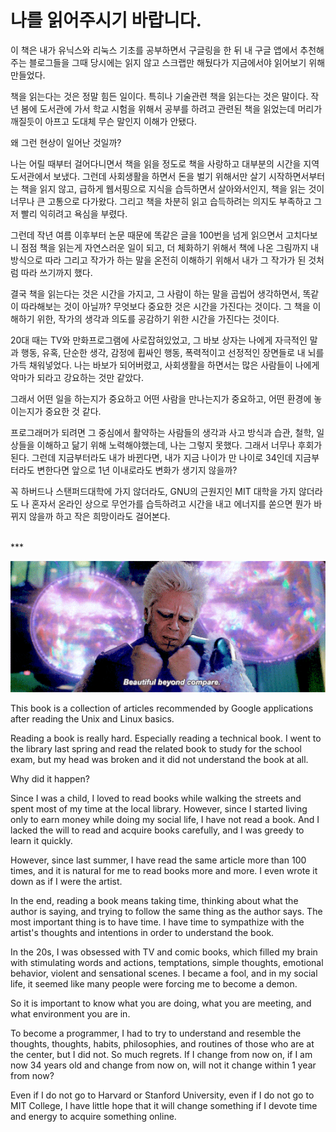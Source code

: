# 나를 읽어주시기 바랍니다.

이 책은 내가 유닉스와 리눅스 기초를 공부하면서 구글링을 한 뒤 내 구글 앱에서 추천해주는 블로그들을 그때 당시에는 읽지 않고 스크랩만 해뒀다가 지금에서야 읽어보기 위해 만들었다. 

책을 읽는다는 것은 정말 힘든 일이다. 특히나 기술관련 책을 읽는다는 것은 말이다. 작년 봄에 도서관에 가서 학교 시험을 위해서 공부를 하려고 관련된 책을 읽었는데 머리가 깨질듯이 아프고 도대체 무슨 말인지 이해가 안됐다. 

왜 그런 현상이 일어난 것일까?

나는 어릴 때부터 걸어다니면서 책을 읽을 정도로 책을 사랑하고 대부분의 시간을 지역 도서관에서 보냈다.  그런데 사회생활을 하면서 돈을 벌기 위해서만 살기 시작하면서부터는 책을 읽지 않고, 급하게 웹서핑으로 지식을 습득하면서 살아와서인지, 책을 읽는 것이 너무나 큰 고통으로 다가왔다. 그리고 책을 차분히 읽고 습득하려는 의지도 부족하고 그저 빨리 익히려고 욕심을 부렸다. 

그런데 작년 여름 이후부터 논문 때문에 똑같은 글을 100번을 넘게 읽으면서 고치다보니 점점 책을 읽는게 자연스러운 일이 되고, 더 체화하기 위해서 책에 나온 그림까지 내 방식으로 따라 그리고 작가가 하는 말을 온전히 이해하기 위해서 내가 그 작가가 된 것처럼 따라 쓰기까지 했다. 

결국 책을 읽는다는 것은 시간을 가지고, 그 사람이 하는 말을 곱씹어 생각하면서, 똑같이 따라해보는 것이 아닐까? 무엇보다 중요한 것은 시간을 가진다는 것이다. 그 책을 이해하기 위한, 작가의 생각과 의도를 공감하기 위한 시간을 가진다는 것이다. 

20대 때는 TV와 만화프로그램에 사로잡혀있었고, 그 바보 상자는 나에게 자극적인 말과 행동, 유혹, 단순한 생각, 감정에 휩싸인 행동, 폭력적이고 선정적인 장면들로 내 뇌를 가득 채워넣었다. 나는 바보가 되어버렸고, 사회생활을 하면서는 많은 사람들이 나에게 악마가 되라고 강요하는 것만 같았다. 

그래서 어떤 일을 하는지가 중요하고 어떤 사람을 만나는지가 중요하고, 어떤 환경에 놓이는지가 중요한 것 같다. 

프로그래머가 되려면 그 중심에서 활약하는 사람들의 생각과 사고 방식과 습관, 철학, 일상들을 이해하고 닮기 위해 노력해야했는데, 나는 그렇지 못했다. 그래서 너무나 후회가 된다. 그런데 지금부터라도 내가 바뀐다면, 내가 지금 나이가 만 나이로 34인데 지금부터라도 변한다면 앞으로 1년 이내로라도 변화가 생기지 않을까? 

꼭 하버드나 스탠퍼드대학에 가지 않더라도, GNU의 근원지인 MIT 대학을 가지 않더라도 
나 혼자서 온라인 상으로 무언가를 습득하려고 시간을 내고 에너지를 쏟으면 뭔가 바뀌지 않을까 하고 작은 희망이라도 걸어본다. 

<br/>
***
<br/>

![I am Taneleer Tivan.](readme1.gif)


This book is a collection of articles recommended by Google applications after reading the Unix and Linux basics.

Reading a book is really hard. Especially reading a technical book. I went to the library last spring and read the related book to study for the school exam, but my head was broken and it did not understand the book at all.

Why did it happen?

Since I was a child, I loved to read books while walking the streets and spent most of my time at the local library. However, since I started living only to earn money while doing my social life, I have not read a book. And I lacked the will to read and acquire books carefully, and I was greedy to learn it quickly.

However, since last summer, I have read the same article more than 100 times, and it is natural for me to read books more and more. I even wrote it down as if I were the artist.

In the end, reading a book means taking time, thinking about what the author is saying, and trying to follow the same thing as the author says. The most important thing is to have time. I have time to sympathize with the artist's thoughts and intentions in order to understand the book.

In the 20s, I was obsessed with TV and comic books, which filled my brain with stimulating words and actions, temptations, simple thoughts, emotional behavior, violent and sensational scenes. I became a fool, and in my social life, it seemed like many people were forcing me to become a demon.

So it is important to know what you are doing, what you are meeting, and what environment you are in.

To become a programmer, I had to try to understand and resemble the thoughts, thoughts, habits, philosophies, and routines of those who are at the center, but I did not. So much regrets. If I change from now on, if I am now 34 years old and change from now on, will not it change within 1 year from now?

Even if I do not go to Harvard or Stanford University, even if I do not go to MIT College, I have little hope that it will change something if I devote time and energy to acquire something online.
